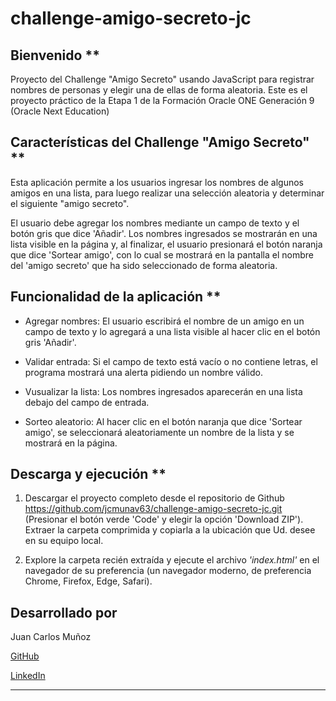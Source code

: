 # challenge-amigo-secreto-jc

## Bienvenido **

Proyecto del Challenge "Amigo Secreto" usando JavaScript para registrar nombres de personas y elegir una de ellas de forma aleatoria. Este es el proyecto práctico de la Etapa 1 de la Formación Oracle ONE Generación 9 (Oracle Next Education)


## Características del Challenge "Amigo Secreto" **

Esta aplicación permite a los usuarios ingresar los nombres de algunos amigos en una lista, para luego realizar una selección aleatoria y determinar el siguiente "amigo secreto".

El usuario debe agregar los nombres mediante un campo de texto y el botón gris que dice 'Añadir'. Los nombres ingresados se mostrarán en una lista visible en la página y, al finalizar, el usuario presionará el botón naranja que dice 'Sortear amigo', con lo cual se mostrará en la pantalla el nombre del 'amigo secreto' que ha sido seleccionado de forma aleatoria.


## Funcionalidad de la aplicación **

- Agregar nombres: El usuario escribirá el nombre de un amigo en un campo de texto y lo agregará a una lista visible al hacer clic en el botón gris 'Añadir'.

- Validar entrada: Si el campo de texto está vacío o no contiene letras, el programa mostrará una alerta pidiendo un nombre válido.

- Vusualizar la lista: Los nombres ingresados aparecerán en una lista debajo del campo de entrada.

- Sorteo aleatorio: Al hacer clic en el botón naranja que dice 'Sortear amigo', se seleccionará aleatoriamente un nombre de la lista y se mostrará en la página.


## Descarga y ejecución **

1. Descargar el proyecto completo desde el repositorio de Github https://github.com/jcmunav63/challenge-amigo-secreto-jc.git (Presionar el botón verde 'Code' y elegir la opción 'Download ZIP'). Extraer la carpeta comprimida y copiarla a la ubicación que Ud. desee en su equipo local.

2. Explore la carpeta recién extraída y ejecute el archivo *'index.html'* en el navegador de su preferencia (un navegador moderno, de preferencia Chrome, Firefox, Edge, Safari).


## Desarrollado por

Juan Carlos Muñoz

[GitHub](https://github.com/jcmunav63)

[LinkedIn](https://www.linkedin.com/in/juan-carlos-mu%C3%B1oz-fullstackdev/)


---------------------

